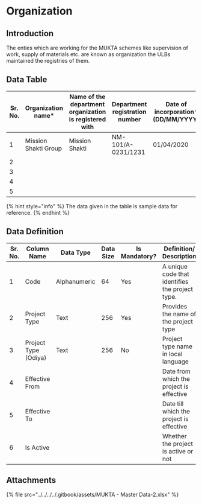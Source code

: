 # Organization

## Introduction

The enties which are working for the MUKTA schemes like supervision of work, supply of materials etc. are known as organization the ULBs maintained the registries of them.

## Data Table

| Sr. No. | Organization name\*  | Name of the department organization is registered with | Department registration number | Date of incorporation\* (DD/MM/YYYY) | Organization type\*          | Orgaization sub type\* | Functional category\* | Class/ Rank\*  | Valid From\* (DD/MM/YYYY) | Valid To (DD/MM/YYYY) | City\* | Ward\* | Locality\* | Street Name | Door/ House No. | Contact Person Name\* | Contact Person Mobile\* | Contact Person Email | Account holder's name\* | Account number\* | IFSC\*      | PAN\*      | GSTIN\*\* |
| ------- | -------------------- | ------------------------------------------------------ | ------------------------------ | ------------------------------------ | ---------------------------- | ---------------------- | --------------------- | -------------- | ------------------------- | --------------------- | ------ | ------ | ---------- | ----------- | --------------- | --------------------- | ----------------------- | -------------------- | ----------------------- | ---------------- | ----------- | ---------- | --------- |
| 1       | Mission Shakti Group | Mission Shakti                                         | NM-101/A-0231/1231             | 01/04/2020                           | Community Based Organization | Area Level Federation  | Not Applicable        | Not Applicable | 01/04/2021                |                       | Jatni  | Ward1  | MG Road    |             |                 | Asha Devi             | 8762134510              |                      | Mission Shakti Group    | 1000010342151    | UBI00171231 | KNSPD7109N |           |
| 2       |                      |                                                        |                                |                                      |                              |                        |                       |                |                           |                       |        |        |            |             |                 |                       |                         |                      |                         |                  |             |            |           |
| 3       |                      |                                                        |                                |                                      |                              |                        |                       |                |                           |                       |        |        |            |             |                 |                       |                         |                      |                         |                  |             |            |           |
| 4       |                      |                                                        |                                |                                      |                              |                        |                       |                |                           |                       |        |        |            |             |                 |                       |                         |                      |                         |                  |             |            |           |
| 5       |                      |                                                        |                                |                                      |                              |                        |                       |                |                           |                       |        |        |            |             |                 |                       |                         |                      |                         |                  |             |            |           |

{% hint style="info" %}
The data given in the table is sample data for reference.
{% endhint %}

## Data Definition

<table><thead><tr><th width="97">Sr. No.</th><th>Column Name</th><th>Data Type</th><th>Data Size</th><th>Is Mandatory?</th><th>Definition/ Description</th></tr></thead><tbody><tr><td>1</td><td>Code</td><td>Alphanumeric</td><td>64</td><td>Yes</td><td>A unique code that identifies the project type.</td></tr><tr><td>2</td><td>Project Type</td><td>Text</td><td>256</td><td>Yes</td><td>Provides the name of the project type </td></tr><tr><td>3</td><td>Project Type (Odiya)</td><td>Text</td><td>256</td><td>No</td><td>Project type name in local language</td></tr><tr><td>4</td><td>Effective From</td><td></td><td></td><td></td><td>Date from which the project is effective</td></tr><tr><td>5</td><td>Effective To</td><td></td><td></td><td></td><td>Date till which the project is effective</td></tr><tr><td>6</td><td>Is Active</td><td></td><td></td><td></td><td>Whether the project is active or not</td></tr></tbody></table>

## Attachments

{% file src="../../../../.gitbook/assets/MUKTA - Master Data-2.xlsx" %}

